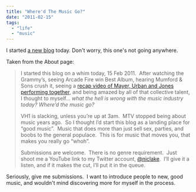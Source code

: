 ```yaml
---
title: "Where'd The Music Go?"
date: "2011-02-15"
tags:
  - "life"
  - "music"
---
```


I started [a new blog](http://wheredthemusicgo.tumblr.com/) today. Don't worry, this one's not going anywhere.

Taken from the About page:

> I started this blog on a whim today, 15 Feb 2011.  After watching the Grammy’s, seeing Arcade Fire win Best Album, hearing Mumford & Sons crush it, seeing a [recap video of Mayer, Urban and Jones performing together](http://www.youtube.com/watch?v=f9cmiK8C0LU), and being amazed by all of that collective talent, I thought to myself… _what the hell is wrong with the music industry today? Where’d the music go?_
> 
> VH1 is slacking, unless you’re up at 3am.  MTV stopped being about music years ago.  So I thought I’d start this blog as a landing place for “good music”.  Music that does more than just sell sex, parties, and boobs to the general populace.  This is for music that moves you, that makes you really go “whoh”.
> 
> Submissions are welcome.  There is no genre requirement.  Just shoot me a YouTube link to my Twitter account, [@niclake](http://www.twitter.com/niclake).  I’ll give it a listen, and if it makes the cut, I’ll put it in the queue.

Seriously, give me submissions.  I want to introduce people to new, good music, and wouldn't mind discovering more for myself in the process.
